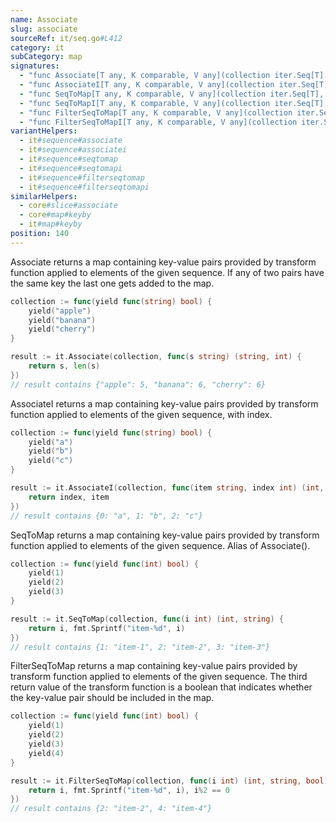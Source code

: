 ```yaml
---
name: Associate
slug: associate
sourceRef: it/seq.go#L412
category: it
subCategory: map
signatures:
  - "func Associate[T any, K comparable, V any](collection iter.Seq[T], transform func(item T) (K, V)) map[K]V"
  - "func AssociateI[T any, K comparable, V any](collection iter.Seq[T], transform func(item T, index int) (K, V)) map[K]V"
  - "func SeqToMap[T any, K comparable, V any](collection iter.Seq[T], transform func(item T) (K, V)) map[K]V"
  - "func SeqToMapI[T any, K comparable, V any](collection iter.Seq[T], transform func(item T, index int) (K, V)) map[K]V"
  - "func FilterSeqToMap[T any, K comparable, V any](collection iter.Seq[T], transform func(item T) (K, V, bool)) map[K]V"
  - "func FilterSeqToMapI[T any, K comparable, V any](collection iter.Seq[T], transform func(item T, index int) (K, V, bool)) map[K]V"
variantHelpers:
  - it#sequence#associate
  - it#sequence#associatei
  - it#sequence#seqtomap
  - it#sequence#seqtomapi
  - it#sequence#filterseqtomap
  - it#sequence#filterseqtomapi
similarHelpers:
  - core#slice#associate
  - core#map#keyby
  - it#map#keyby
position: 140
---
```


Associate returns a map containing key-value pairs provided by transform function applied to elements of the given sequence.
If any of two pairs have the same key the last one gets added to the map.

```go
collection := func(yield func(string) bool) {
    yield("apple")
    yield("banana")
    yield("cherry")
}

result := it.Associate(collection, func(s string) (string, int) {
    return s, len(s)
})
// result contains {"apple": 5, "banana": 6, "cherry": 6}
```

AssociateI returns a map containing key-value pairs provided by transform function applied to elements of the given sequence, with index.

```go
collection := func(yield func(string) bool) {
    yield("a")
    yield("b")
    yield("c")
}

result := it.AssociateI(collection, func(item string, index int) (int, string) {
    return index, item
})
// result contains {0: "a", 1: "b", 2: "c"}
```

SeqToMap returns a map containing key-value pairs provided by transform function applied to elements of the given sequence.
Alias of Associate().

```go
collection := func(yield func(int) bool) {
    yield(1)
    yield(2)
    yield(3)
}

result := it.SeqToMap(collection, func(i int) (int, string) {
    return i, fmt.Sprintf("item-%d", i)
})
// result contains {1: "item-1", 2: "item-2", 3: "item-3"}
```

FilterSeqToMap returns a map containing key-value pairs provided by transform function applied to elements of the given sequence.
The third return value of the transform function is a boolean that indicates whether the key-value pair should be included in the map.

```go
collection := func(yield func(int) bool) {
    yield(1)
    yield(2)
    yield(3)
    yield(4)
}

result := it.FilterSeqToMap(collection, func(i int) (int, string, bool) {
    return i, fmt.Sprintf("item-%d", i), i%2 == 0
})
// result contains {2: "item-2", 4: "item-4"}
```